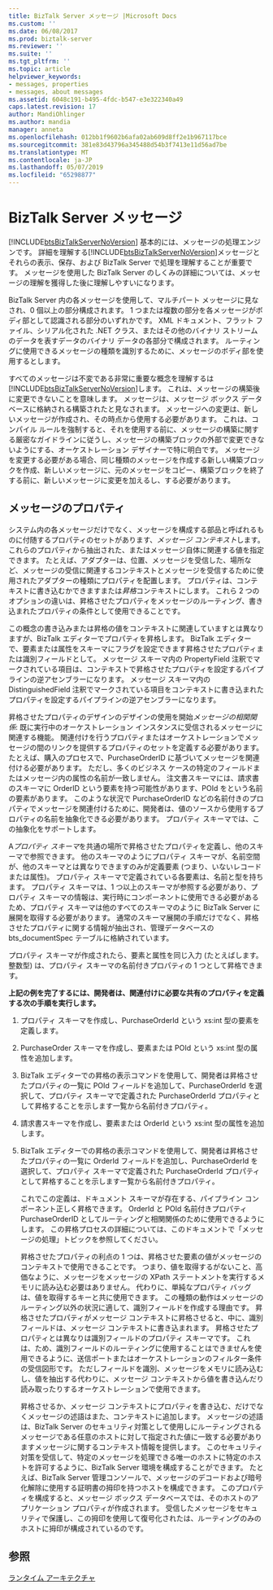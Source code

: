 ```yaml
---
title: BizTalk Server メッセージ |Microsoft Docs
ms.custom: ''
ms.date: 06/08/2017
ms.prod: biztalk-server
ms.reviewer: ''
ms.suite: ''
ms.tgt_pltfrm: ''
ms.topic: article
helpviewer_keywords:
- messages, properties
- messages, about messages
ms.assetid: 6048c191-b495-4fdc-b547-e3e322340a49
caps.latest.revision: 17
author: MandiOhlinger
ms.author: mandia
manager: anneta
ms.openlocfilehash: 012bb1f9602b6afa02ab609d8ff2e1b967117bce
ms.sourcegitcommit: 381e83d43796a345488d54b3f7413e11d56ad7be
ms.translationtype: MT
ms.contentlocale: ja-JP
ms.lasthandoff: 05/07/2019
ms.locfileid: "65298877"
---
```

# <a name="the-biztalk-server-message"></a>BizTalk Server メッセージ
[!INCLUDE[btsBizTalkServerNoVersion](../includes/btsbiztalkservernoversion-md.md)] 基本的には、メッセージの処理エンジンです。 詳細を理解する[!INCLUDE[btsBizTalkServerNoVersion](../includes/btsbiztalkservernoversion-md.md)]メッセージとそれらの表示、保存、および BizTalk Server で処理を理解することが重要です。 メッセージを使用した BizTalk Server のしくみの詳細については、メッセージの理解を獲得した後に理解しやすいになります。  
  
 BizTalk Server 内の各メッセージを使用して、マルチパート メッセージに見なされ、0 個以上の部分構成されます。 1 つまたは複数の部分を各メッセージがボディ部として認識される部分のいずれかです。 XML ドキュメント、フラット ファイル、シリアル化された .NET クラス、またはその他のバイナリ ストリームのデータを表すデータのバイナリ データの各部分で構成されます。 ルーティングに使用できるメッセージの種類を識別するために、メッセージのボディ部を使用するとします。  
  
 すべてのメッセージは不変である非常に重要な概念を理解するは[!INCLUDE[btsBizTalkServerNoVersion](../includes/btsbiztalkservernoversion-md.md)]します。 これは、メッセージの構築後に変更できないことを意味します。 メッセージは、メッセージ ボックス データベースに格納される構築されたと見なされます。 メッセージへの変更は、新しいメッセージが作成され、その時点から使用する必要があります。 これは、コンパイル ルールを強制すると、それを使用する前に、メッセージの構築に関する厳密なガイドラインに従うし、メッセージの構築ブロックの外部で変更できないようにする、オーケストレーション デザイナーで特に明白です。 メッセージを変更する必要がある場合、同じ種類のメッセージを作成する新しい構築ブロックを作成、新しいメッセージに、元のメッセージをコピー、構築ブロックを終了する前に、新しいメッセージに変更を加えるし、する必要があります。  
  
## <a name="message-properties"></a>メッセージのプロパティ  
 システム内の各メッセージだけでなく、メッセージを構成する部品と呼ばれるものに付随するプロパティのセットがあります、*メッセージ コンテキスト*します。 これらのプロパティから抽出された、またはメッセージ自体に関連する値を指定できます。 たとえば、アダプターは、位置、メッセージを受信した、場所など、メッセージの受信に関連するコンテキストとメッセージを受信するために使用されたアダプターの種類にプロパティを配置します。 プロパティは、コンテキストに書き込むかできますまたは*昇格*コンテキストにします。 これら 2 つのオプションの違いは、昇格させたプロパティをメッセージのルーティング、書き込まれたプロパティの条件として使用できることです。  
  
 この概念の書き込みまたは昇格の値をコンテキストに関連していますとは異なりますが、BizTalk エディターでプロパティを昇格します。 BizTalk エディターで、要素または属性をスキーマにフラグを設定できます昇格させたプロパティまたは識別フィールドとして。 メッセージ スキーマ内の PropertyField 注釈でマークされている項目は、コンテキストで昇格させたプロパティを設定するパイプラインの逆アセンブラーになります。 メッセージ スキーマ内の DistinguishedField 注釈でマークされている項目をコンテキストに書き込まれたプロパティを設定するパイプラインの逆アセンブラーになります。  
  
 昇格させたプロパティのデザインのデザインの使用を開始*メッセージの相関関係*: 既に実行中のオーケストレーション インスタンスに受信されるメッセージに関連する機能。 関連付けを行うプロパティまたはオーケストレーションでメッセージの間のリンクを提供するプロパティのセットを定義する必要があります。 たとえば、購入のプロセスで、PurchaseOrderID に基づいてメッセージを関連付ける必要があります。 ただし、多くのビジネス ケースの特定のフィールドまたはメッセージ内の属性の名前が一致しません。 注文書スキーマには、請求書のスキーマに OrderID という要素を持つ可能性があります、POId をという名前の要素があります。 このような状況で PurchaseOrderID などの名前付きのプロパティでメッセージを関連付けるために、開発者は、値のソースから使用するプロパティの名前を抽象化できる必要があります。 プロパティ スキーマでは、この抽象化をサポートします。  
  
 A*プロパティ スキーマ*を共通の場所で昇格させたプロパティを定義し、他のスキーマで参照できます。 他のスキーマのようにプロパティ スキーマが、名前空間が、他のスキーマとは異なりできますのみが定義要素 (つまり、いないレコードまたは属性)。 プロパティ スキーマで定義されている各要素は、名前と型を持ちます。 プロパティ スキーマは、1 つ以上のスキーマが参照する必要があり、プロパティ スキーマの情報は、実行時にコンポーネントに使用できる必要があるため、プロパティ スキーマは他のすべてのスキーマのように BizTalk Server に展開を取得する必要があります。 通常のスキーマ展開の手順だけでなく、昇格させたプロパティに関する情報が抽出され、管理データベースの bts_documentSpec テーブルに格納されています。  
  
 プロパティ スキーマが作成されたら、要素と属性を同じ入力 (たとえばします。 整数型) は、プロパティ スキーマの名前付きプロパティの 1 つとして昇格できます。  
  
 **上記の例を完了するには、開発者は、関連付けに必要な共有のプロパティを定義する次の手順を実行します。**  
  
1. プロパティ スキーマを作成し、PurchaseOrderId という xs:int 型の要素を定義します。  
  
2. PurchaseOrder スキーマを作成し、要素または POId という xs:int 型の属性を追加します。  
  
3. BizTalk エディターでの昇格の表示コマンドを使用して、開発者は昇格させたプロパティの一覧に POId フィールドを追加して、PurchaseOrderId を選択して、プロパティ スキーマで定義された PurchaseOrderId プロパティとして昇格することを示します一覧から名前付きプロパティ。  
  
4. 請求書スキーマを作成し、要素または OrderId という xs:int 型の属性を追加します。  
  
5. BizTalk エディターでの昇格の表示コマンドを使用して、開発者は昇格させたプロパティの一覧に OrderId フィールドを追加し、PurchaseOrderId を選択して、プロパティ スキーマで定義された PurchaseOrderId プロパティとして昇格することを示します一覧から名前付きプロパティ。  
  
   これでこの定義は、ドキュメント スキーマが存在する、パイプライン コンポーネント正しく昇格できます。 OrderId と POId 名前付きプロパティ PurchaseOrderID としてルーティングと相関関係のために使用できるようにします。 この昇格プロセスの詳細については、このドキュメントで「メッセージの処理」トピックを参照してください。  
  
   昇格させたプロパティの利点の 1 つは、昇格させた要素の値がメッセージのコンテキストで使用できることです。 つまり、値を取得するがないこと、高価なように、メッセージをメッセージの XPath ステートメントを実行するメモリに読み込む必要はありません。 代わりに、単純なプロパティ バッグは、値を取得するキーと共に使用できます。 この種類の動作はメッセージのルーティング以外の状況に適して、識別フィールドを作成する理由です。 昇格させたプロパティがメッセージ コンテキストに昇格させると、中に、識別フィールドは、メッセージ コンテキストに書き込まれます。 昇格させたプロパティとは異なりは識別フィールドのプロパティ スキーマです。 これは、ため、識別フィールドのルーティングに使用することはできませんを使用できるように、送信ポートまたはオーケストレーションのフィルター条件の受信図形です。 ただしフィールドを識別、メッセージをメモリに読み込むし、値を抽出する代わりに、メッセージ コンテキストから値を書き込んだり読み取ったりするオーケストレーションで使用できます。  
  
   昇格させるか、メッセージ コンテキストにプロパティを書き込む、だけでなくメッセージの述語はまた、コンテキストに追加します。 メッセージの述語は、BizTalk Server のセキュリティ対策として使用しにルーティングされるメッセージである任意のホストに対して指定された値に一致する必要がありますメッセージに関するコンテキスト情報を提供します。 このセキュリティ対策を受信して、特定のメッセージを処理できる唯一のホストに特定のホストを許可するように、BizTalk Server 環境を構成することができます。 たとえば、BizTalk Server 管理コンソールで、メッセージのデコードおよび暗号化解除に使用する証明書の拇印を持つホストを構成できます。 このプロパティを構成すると、メッセージ ボックス データベースでは、そのホストのアプリケーション プロパティが作成されます。 受信したメッセージをセキュリティで保護し、この拇印を使用して復号化されたは、ルーティングのみのホストに拇印が構成されているのです。  
  
## <a name="see-also"></a>参照  
 [ランタイム アーキテクチャ](../core/runtime-architecture.md)